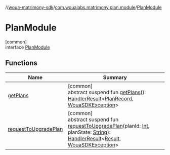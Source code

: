 //[woua-matrimony-sdk](../../../index.md)/[com.woualabs.matrimony.plan.module](../index.md)/[PlanModule](index.md)

# PlanModule

[common]\
interface [PlanModule](index.md)

## Functions

| Name | Summary |
|---|---|
| [getPlans](get-plans.md) | [common]<br>abstract suspend fun [getPlans](get-plans.md)(): [HandlerResult](../../com.woualabs.matrimony.errors/-handler-result/index.md)<[PlanRecord](../../com.woualabs.matrimony.plan.mapper/-plan-record/index.md), [WouaSDKException](../../com.woualabs.matrimony.errors.exception/-woua-s-d-k-exception/index.md)> |
| [requestToUpgradePlan](request-to-upgrade-plan.md) | [common]<br>abstract suspend fun [requestToUpgradePlan](request-to-upgrade-plan.md)(planId: [Int](https://kotlinlang.org/api/latest/jvm/stdlib/kotlin/-int/index.html), planState: [String](https://kotlinlang.org/api/latest/jvm/stdlib/kotlin/-string/index.html)): [HandlerResult](../../com.woualabs.matrimony.errors/-handler-result/index.md)<[Result](../../com.woualabs.matrimony.data.common/-result/index.md), [WouaSDKException](../../com.woualabs.matrimony.errors.exception/-woua-s-d-k-exception/index.md)> |
